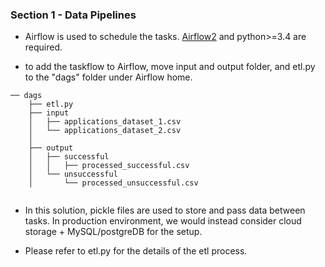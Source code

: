 ### Section 1 - Data Pipelines


- Airflow is used to schedule the tasks. [Airflow2](https://airflow.apache.org/docs/apache-airflow/stable/start.html) and python>=3.4 are required.

- to add the taskflow to Airflow, move input and output folder, and etl.py to the "dags" folder under Airflow home.

```    
── dags
    ├── etl.py
    ├── input
    │   ├── applications_dataset_1.csv
    │   └── applications_dataset_2.csv
    │   
    ├── output
    │   ├── successful
    │   │   ├── processed_successful.csv
    │   └── unsuccessful
    │       └── processed_unsuccessful.csv
        
```

- In this solution, pickle files are used to store and pass data between tasks. In production environment, we would instead consider cloud storage + MySQL/postgreDB for the setup.

- Please refer to etl.py for the details of the etl process.